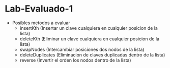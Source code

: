 # Lab-Evaluado-1

- Posibles metodos a evaluar
  - insertKth (Insertar un clave cualquiera en cualquier posicion de la lista)
  - deleteKth (Eliminar un clave cualquiera en cualquier posicion de la lista)
  - swapNodes (Intercambiar posiciones dos nodos de la lista)
  - deleteDuplicates (Eliminacion de claves duplicadas dentro de la lista)
  - reverse (Invertir el orden los nodos dentro de la lista)
